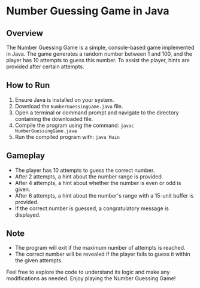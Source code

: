 # Number Guessing Game in Java

## Overview
The Number Guessing Game is a simple, console-based game implemented in Java. The game generates a random number between 1 and 100, and the player has 10 attempts to guess this number. To assist the player, hints are provided after certain attempts.

## How to Run
1. Ensure Java is installed on your system.
2. Download the `NumberGuessingGame.java` file.
3. Open a terminal or command prompt and navigate to the directory containing the downloaded file.
4. Compile the program using the command: `javac NumberGuessingGame.java`
5. Run the compiled program with: `java Main`

## Gameplay
- The player has 10 attempts to guess the correct number.
- After 2 attempts, a hint about the number range is provided.
- After 4 attempts, a hint about whether the number is even or odd is given.
- After 6 attempts, a hint about the number's range with a 15-unit buffer is provided.
- If the correct number is guessed, a congratulatory message is displayed.

## Note
- The program will exit if the maximum number of attempts is reached.
- The correct number will be revealed if the player fails to guess it within the given attempts.

Feel free to explore the code to understand its logic and make any modifications as needed. Enjoy playing the Number Guessing Game!
